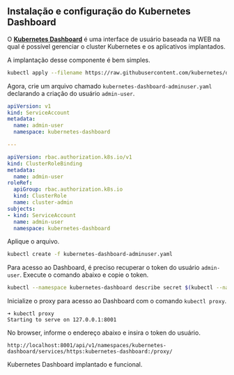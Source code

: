 ## Instalação e configuração do Kubernetes Dashboard

O [**Kubernetes Dashboard**](https://kubernetes.io/docs/tasks/access-application-cluster/web-ui-dashboard/) é uma interface de usuário baseada na WEB na qual é possível gerenciar o cluster Kubernetes e os aplicativos implantados.

A implantação desse componente é bem simples.

```bash
kubectl apply --filename https://raw.githubusercontent.com/kubernetes/dashboard/v2.4.0/aio/deploy/recommended.yaml
```

Agora, crie um arquivo chamado ```kubernetes-dashboard-adminuser.yaml``` declarando a criação do usuário ```admin-user```.

```yaml
apiVersion: v1
kind: ServiceAccount
metadata:
  name: admin-user
  namespace: kubernetes-dashboard

---

apiVersion: rbac.authorization.k8s.io/v1
kind: ClusterRoleBinding
metadata:
  name: admin-user
roleRef:
  apiGroup: rbac.authorization.k8s.io
  kind: ClusterRole
  name: cluster-admin
subjects:
- kind: ServiceAccount
  name: admin-user
  namespace: kubernetes-dashboard
```

Aplique o arquivo.

```bash
kubectl create -f kubernetes-dashboard-adminuser.yaml
```

Para acesso ao Dashboard, é preciso recuperar o token do usuário ```admin-user```. Execute o comando abaixo e copie o token.

```bash
kubectl --namespace kubernetes-dashboard describe secret $(kubectl --namespace kubernetes-dashboard get secret | awk '/admin-user/ {print $1}')
```

Inicialize o proxy para acesso ao Dashboard com o comando ```kubectl proxy```.

```
➜ kubectl proxy
Starting to serve on 127.0.0.1:8001
```

No browser, informe o endereço abaixo e insira o token do usuário.
```
http://localhost:8001/api/v1/namespaces/kubernetes-dashboard/services/https:kubernetes-dashboard:/proxy/
```

Kubernetes Dashboard implantado e funcional.
